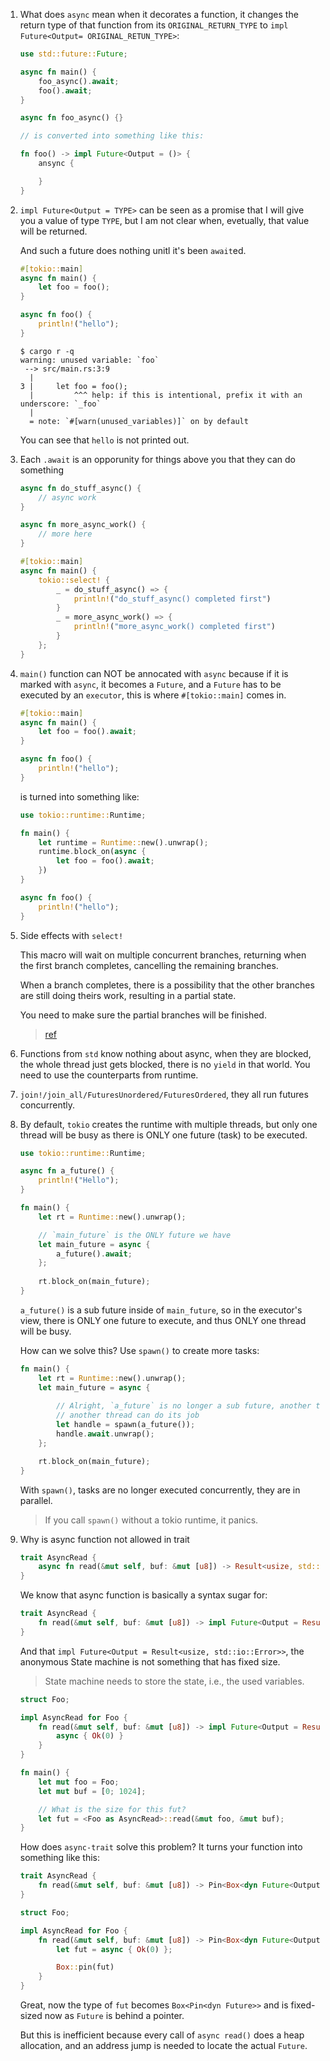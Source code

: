 1. What does `async` mean when it decorates a function, it changes the return
   type of that function from its `ORIGINAL_RETURN_TYPE` to `impl Future<Output=
   ORIGINAL_RETUN_TYPE>`:

   ```rust
   use std::future::Future;

   async fn main() {
       foo_async().await;
       foo().await;
   }

   async fn foo_async() {}

   // is converted into something like this:

   fn foo() -> impl Future<Output = ()> {
       ansync {

       }
   }
   ```

2. `impl Future<Output = TYPE>` can be seen as a promise that I will give you
   a value of type `TYPE`, but I am not clear when, evetually, that value will
   be returned.

   And such a future does nothing unitl it's been `await`ed.


   ```rust
   #[tokio::main]
   async fn main() {
       let foo = foo();
   }
   
   async fn foo() {
       println!("hello");
   }
   ```

   ```shell
   $ cargo r -q
   warning: unused variable: `foo`
    --> src/main.rs:3:9
     |
   3 |     let foo = foo();
     |         ^^^ help: if this is intentional, prefix it with an underscore: `_foo`
     |
     = note: `#[warn(unused_variables)]` on by default
   ```

   You can see that `hello` is not printed out.

3. Each `.await` is an opporunity for things above you that they can do something


   ```rust
   async fn do_stuff_async() {
       // async work
   }
   
   async fn more_async_work() {
       // more here
   }
   
   #[tokio::main]
   async fn main() {
       tokio::select! {
           _ = do_stuff_async() => {
               println!("do_stuff_async() completed first")
           }
           _ = more_async_work() => {
               println!("more_async_work() completed first")
           }
       };
   }
   ```

4. `main()` function can NOT be annocated with `async` because if it is marked 
   with `async`, it becomes a `Future`, and a `Future` has to be executed by an
   `executor`, this is where `#[tokio::main]` comes in. 

   ```rust
   #[tokio::main]
   async fn main() {
       let foo = foo().await;
   }
   
   async fn foo() {
       println!("hello");
   }
   ```

   is turned into something like:

   ```rust
   use tokio::runtime::Runtime;
   
   fn main() {
       let runtime = Runtime::new().unwrap();
       runtime.block_on(async {
           let foo = foo().await;
       })
   }
   
   async fn foo() {
       println!("hello");
   }
   ```

5. Side effects with `select!`
   
   This macro will wait on multiple concurrent branches, returning when the 
   first branch completes, cancelling the remaining branches.

   When a branch completes, there is a possibility that the other branches
   are still doing theirs work, resulting in a partial state.

   You need to make sure the partial branches will be finished.

   > [ref](https://docs.rs/tokio/latest/tokio/macro.select.html#cancellation-safety)


6. Functions from `std` know nothing about async, when they are blocked, the whole
   thread just gets blocked, there is no `yield` in that world. You need to use
   the counterparts from runtime.

7. `join!/join_all/FuturesUnordered/FuturesOrdered`, they all run futures 
   concurrently. 

8. By default, `tokio` creates the runtime with multiple threads, but only one
   thread will be busy as there is ONLY one future (task) to be executed.

   ```rust
   use tokio::runtime::Runtime;

   async fn a_future() {
       println!("Hello");
   }

   fn main() {
       let rt = Runtime::new().unwrap();

       // `main_future` is the ONLY future we have
       let main_future = async {
           a_future().await; 
       };
       
       rt.block_on(main_future);
   }
   ```

   `a_future()` is a sub future inside of `main_future`, so in the executor's view,
   there is ONLY one future to execute, and thus ONLY one thread will be busy.

   How can we solve this? Use `spawn()` to create more tasks:

   ```rust
   fn main() {
       let rt = Runtime::new().unwrap();
       let main_future = async {
           
           // Alright, `a_future` is no longer a sub future, another task,
           // another thread can do its job
           let handle = spawn(a_future());
           handle.await.unwrap();
       };

       rt.block_on(main_future);
   }
   ```

   With `spawn()`, tasks are no longer executed concurrently, they are in parallel.

   > If you call `spawn()` without a tokio runtime, it panics.

9. Why is async function not allowed in trait

   ```rust
   trait AsyncRead {
       async fn read(&mut self, buf: &mut [u8]) -> Result<usize, std::io::Error>;
   }
   ``` 

   We know that async function is basically a syntax sugar for:

   ```rust
   trait AsyncRead {
       fn read(&mut self, buf: &mut [u8]) -> impl Future<Output = Result<usize, std::io::Error>>;
   }
   ```

   And that `impl Future<Output = Result<usize, std::io::Error>>`, the anonymous 
   State machine is not something that has fixed size.

   > State machine needs to store the state, i.e., the used variables.

   ```rust
   struct Foo;

   impl AsyncRead for Foo {
       fn read(&mut self, buf: &mut [u8]) -> impl Future<Output = Result<usize, Error>> {
           async { Ok(0) }
       }
   }

   fn main() {
       let mut foo = Foo;
       let mut buf = [0; 1024];

       // What is the size for this fut?
       let fut = <Foo as AsyncRead>::read(&mut foo, &mut buf);
   }
   ```


   How does `async-trait` solve this problem? It turns your function into 
   something like this:

   ```rust
   trait AsyncRead {
       fn read(&mut self, buf: &mut [u8]) -> Pin<Box<dyn Future<Output = Result<usize, Error>>>>;
   }

   struct Foo;

   impl AsyncRead for Foo {
       fn read(&mut self, buf: &mut [u8]) -> Pin<Box<dyn Future<Output = Result<usize, Error>>>> {
           let fut = async { Ok(0) };

           Box::pin(fut)
       }
   }
   ```

   Great, now the type of `fut` becomes `Box<Pin<dyn Future>>` and is fixed-sized
   now as `Future` is behind a pointer.

   But this is inefficient because every call of `async read()` does a heap allocation,
   and an address jump is needed to locate the actual `Future`.


